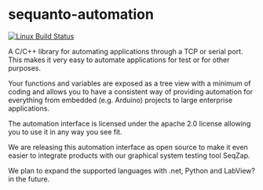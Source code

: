 # sequanto-automation

[![Linux Build Status](https://github.com/rasmus-toftdahl-olesen/sequanto-automation/workflows/Linux/badge.svg)](https://github.com/rasmus-toftdahl-olesen/sequanto-automation/actions?query=workflow%3ALinux)

A C/C++ library for automating applications through a TCP or serial port. This makes it very easy to automate applications for test or for other purposes.

Your functions and variables are exposed as a tree view with a minimum of coding and allows you to have a consistent way of providing automation for everything from embedded (e.g. Arduino) projects to large enterprise applications.

The automation interface is licensed under the apache 2.0 license allowing you to use it in any way you see fit.

We are releasing this automation interface as open source to make it even easier to integrate products with our graphical system testing tool SeqZap.

We plan to expand the supported languages with .net, Python and LabView? in the future. 
